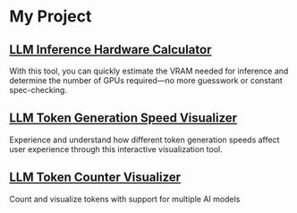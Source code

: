 
# My Project
## [LLM Inference Hardware Calculator](https://app.linpp2009.com/en/llm-gpu-memory-calculator)
With this tool, you can quickly estimate the VRAM needed for inference and determine the number of GPUs required—no more guesswork or constant spec-checking.
## [LLM Token Generation Speed Visualizer](https://app.linpp2009.com/en/token-generation-speed-visualizer)
Experience and understand how different token generation speeds affect user experience through this interactive visualization tool.

## [LLM Token Counter Visualizer](https://app.linpp2009.com/en/token-counter-visualizer)
Count and visualize tokens with support for multiple AI models
